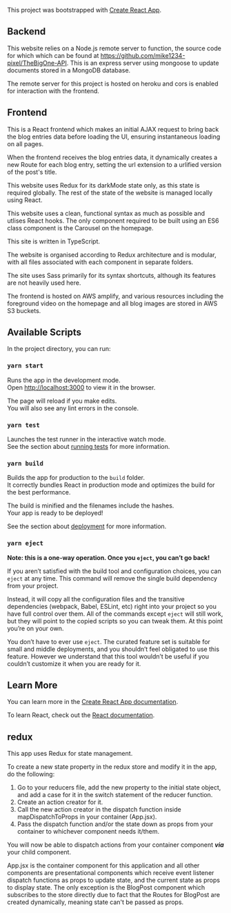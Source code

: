 This project was bootstrapped with [Create React App](https://github.com/facebook/create-react-app).

## Backend

This website relies on a Node.js remote server to function, the source code for which which can be found at https://github.com/mike1234-pixel/TheBigOne-API. This is an express server using mongoose to update documents stored in a MongoDB database.

The remote server for this project is hosted on heroku and cors is enabled for interaction with the frontend.

## Frontend

This is a React frontend which makes an initial AJAX request to bring back the blog entries data before loading the UI, ensuring instantaneous loading on all pages.

When the frontend receives the blog entries data, it dynamically creates a new Route for each blog entry, setting the url extension to a urlified version of the post's title.

This website uses Redux for its darkMode state only, as this state is required globally. The rest of the state of the website is managed locally using React.

This website uses a clean, functional syntax as much as possible and utlises React hooks. The only component required to be built using an ES6 class component is the Carousel on the homepage.

This site is written in TypeScript.

The website is organised according to Redux architecture and is modular, with all files associated with each component in separate folders.

The site uses Sass primarily for its syntax shortcuts, although its features are not heavily used here.

The frontend is hosted on AWS amplify, and various resources including the foreground video on the homepage and all blog images are stored in AWS S3 buckets.

## Available Scripts

In the project directory, you can run:

### `yarn start`

Runs the app in the development mode.<br />
Open [http://localhost:3000](http://localhost:3000) to view it in the browser.

The page will reload if you make edits.<br />
You will also see any lint errors in the console.

### `yarn test`

Launches the test runner in the interactive watch mode.<br />
See the section about [running tests](https://facebook.github.io/create-react-app/docs/running-tests) for more information.

### `yarn build`

Builds the app for production to the `build` folder.<br />
It correctly bundles React in production mode and optimizes the build for the best performance.

The build is minified and the filenames include the hashes.<br />
Your app is ready to be deployed!

See the section about [deployment](https://facebook.github.io/create-react-app/docs/deployment) for more information.

### `yarn eject`

**Note: this is a one-way operation. Once you `eject`, you can’t go back!**

If you aren’t satisfied with the build tool and configuration choices, you can `eject` at any time. This command will remove the single build dependency from your project.

Instead, it will copy all the configuration files and the transitive dependencies (webpack, Babel, ESLint, etc) right into your project so you have full control over them. All of the commands except `eject` will still work, but they will point to the copied scripts so you can tweak them. At this point you’re on your own.

You don’t have to ever use `eject`. The curated feature set is suitable for small and middle deployments, and you shouldn’t feel obligated to use this feature. However we understand that this tool wouldn’t be useful if you couldn’t customize it when you are ready for it.

## Learn More

You can learn more in the [Create React App documentation](https://facebook.github.io/create-react-app/docs/getting-started).

To learn React, check out the [React documentation](https://reactjs.org/).

## redux

This app uses Redux for state management.

To create a new state property in the redux store and modify it in the app, do the following:

1. Go to your reducers file, add the new property to the initial state object, and add a case for it in the switch statement of the reducer function.
2. Create an action creator for it.
3. Call the new action creator in the dispatch function inside mapDispatchToProps in your container (App.jsx).
4. Pass the dispatch function and/or the state down as props from your container to whichever component needs it/them.

You will now be able to dispatch actions from your container component **_via_** your child component.

App.jsx is the container component for this application and all other components are presentational components which receive event listener dispatch functions as props to update state, and the current state as props to display state. The only exception is the BlogPost component which subscribes to the store directly due to fact that the Routes for BlogPost are created dynamically, meaning state can't be passed as props.
